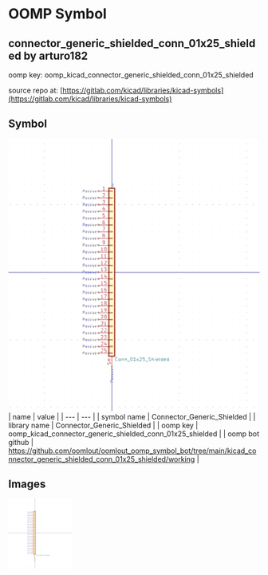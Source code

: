 # OOMP Symbol  
## connector_generic_shielded_conn_01x25_shielded  by arturo182  
  
oomp key: oomp_kicad_connector_generic_shielded_conn_01x25_shielded  
  
source repo at: [https://gitlab.com/kicad/libraries/kicad-symbols](https://gitlab.com/kicad/libraries/kicad-symbols)  
## Symbol  
  
[![working.png](working_600.png)](working.png)  
| name | value | 
| --- | --- | 
| symbol name | Connector_Generic_Shielded | 
| library name | Connector_Generic_Shielded | 
| oomp key | oomp_kicad_connector_generic_shielded_conn_01x25_shielded | 
| oomp bot github | https://github.com/oomlout/oomlout_oomp_symbol_bot/tree/main/kicad_connector_generic_shielded_conn_01x25_shielded/working | 
## Images  
  
[![working.png](working_140.png)](working.png)  
